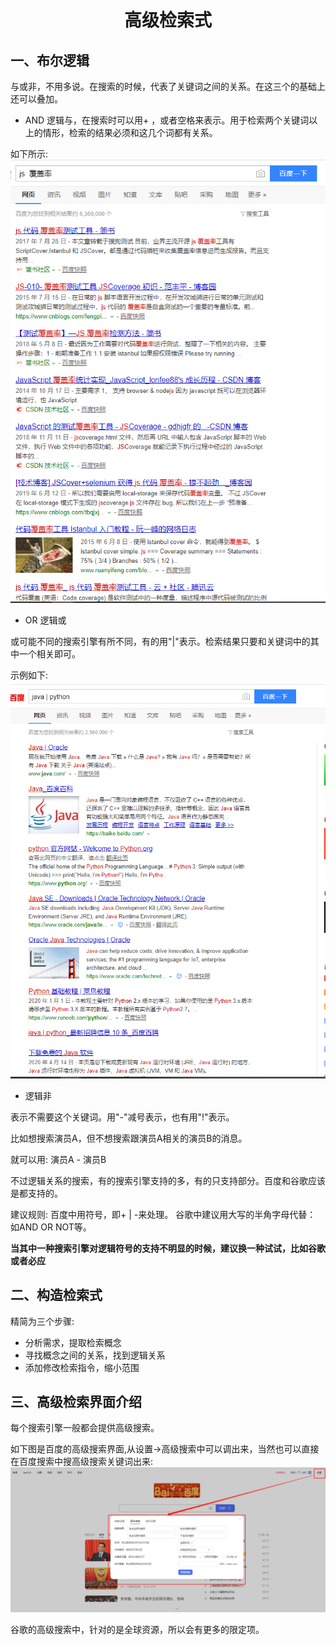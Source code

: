 # <center>高级检索式</center>

## 一、布尔逻辑

与或非，不用多说。在搜索的时候，代表了关键词之间的关系。在这三个的基础上还可以叠加。

- AND
    逻辑与，在搜索时可以用+  ，或者空格来表示。用于检索两个关键词以上的情形，检索的结果必须和这几个词都有关系。

如下所示:
![搜索布尔关系逻辑与.png](../images/搜索布尔关系逻辑与.png)

- OR 逻辑或

或可能不同的搜索引擎有所不同，有的用"|"表示。检索结果只要和关键词中的其中一个相关即可。

示例如下:
![搜索布尔关系逻辑或3.png](../images/搜索布尔关系逻辑或3.png)

- 逻辑非

表示不需要这个关键词。用"-"减号表示，也有用"!"表示。

比如想搜索演员A，但不想搜索跟演员A相关的演员B的消息。

就可以用: 演员A - 演员B

不过逻辑关系的搜索，有的搜索引擎支持的多，有的只支持部分。百度和谷歌应该是都支持的。

建议规则:
百度中用符号，即+ | -来处理。
谷歌中建议用大写的半角字母代替： 如AND OR NOT等。

**当其中一种搜索引擎对逻辑符号的支持不明显的时候，建议换一种试试，比如谷歌或者必应**

## 二、构造检索式

精简为三个步骤:

- 分析需求，提取检索概念
- 寻找概念之间的关系，找到逻辑关系
- 添加修改检索指令，缩小范围

## 三、高级检索界面介绍

每个搜索引擎一般都会提供高级搜索。

如下图是百度的高级搜索界面,从设置->高级搜索中可以调出来，当然也可以直接在百度搜索中搜高级搜索关键词出来:
![百度高级搜索](../images/百度高级搜索界面.png)

谷歌的高级搜索中，针对的是全球资源，所以会有更多的限定项。